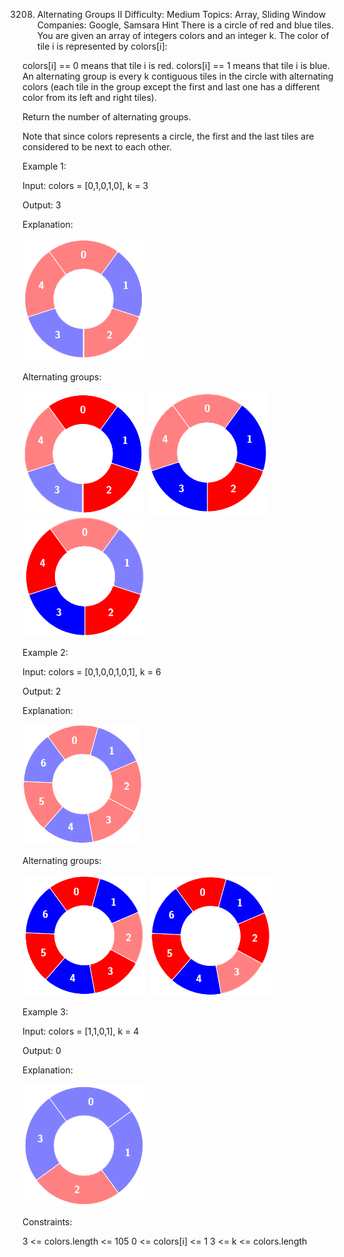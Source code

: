 3208. Alternating Groups II
Difficulty: Medium
Topics: Array, Sliding Window
Companies: Google, Samsara
Hint
There is a circle of red and blue tiles. You are given an array of integers colors and an integer k. The color of tile i is represented by colors[i]:

colors[i] == 0 means that tile i is red.
colors[i] == 1 means that tile i is blue.
An alternating group is every k contiguous tiles in the circle with alternating colors (each tile in the group except the first and last one has a different color from its left and right tiles).

Return the number of alternating groups.

Note that since colors represents a circle, the first and the last tiles are considered to be next to each other.

 

Example 1:

Input: colors = [0,1,0,1,0], k = 3

Output: 3

Explanation:

![agii1]

Alternating groups:

![agii2]
![agii3]
![agii4]

Example 2:

Input: colors = [0,1,0,0,1,0,1], k = 6

Output: 2

Explanation:

![agii5]

Alternating groups:

![agii6]
![agii7]

Example 3:

Input: colors = [1,1,0,1], k = 4

Output: 0

Explanation:


![agii8]
 

Constraints:

3 <= colors.length <= 105
0 <= colors[i] <= 1
3 <= k <= colors.length

[agii1]:/ico/agii1.png
[agii2]:/ico/agii2.png
[agii3]:/ico/agii3.png
[agii4]:/ico/agii4.png
[agii5]:/ico/agii5.png
[agii6]:/ico/agii6.png
[agii7]:/ico/agii7.png
[agii8]:/ico/agii8.png